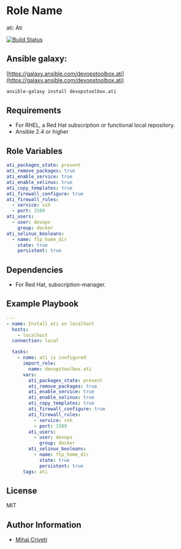 Role Name
=========

ati: Ati

[![Build Status](https://travis-ci.org/cmihai-ansible/ati.svg?branch=master)](https://travis-ci.org/cmihai-ansible/ati)

Ansible galaxy:
---------------

[https://galaxy.ansible.com/devopstoolbox.ati](https://galaxy.ansible.com/devopstoolbox.ati)

```bash
ansible-galaxy install devopstoolbox.ati
```

Requirements
------------

- For RHEL, a Red Hat subscription or functional local repository.
- Ansible 2.4 or higher

Role Variables
--------------

```yaml
ati_packages_state: present
ati_remove_packages: true
ati_enable_service: true
ati_enable_selinux: true
ati_copy_templates: true
ati_firewall_configure: true
ati_firewall_rules:
  - service: ssh
  - port: 3389
ati_users:
  - user: devops
    group: docker
ati_selinux_booleans:
  - name: ftp_home_dir
    state: true
    persistent: true
```

Dependencies
------------

- For Red Hat, subscription-manager.

Example Playbook
----------------

```yaml
---
- name: Install ati on localhost
  hosts:
    - localhost
  connection: local

  tasks:
    - name: ati is configured
      import_role:
        name: devopstoolbox.ati
      vars:
        ati_packages_state: present
        ati_remove_packages: true
        ati_enable_service: true
        ati_enable_selinux: true
        ati_copy_templates: true
        ati_firewall_configure: true
        ati_firewall_rules:
          - service: ssh
          - port: 3389
        ati_users:
          - user: devops
            group: docker
        ati_selinux_booleans:
          - name: ftp_home_dir
            state: true
            persistent: true
      tags: ati
```

License
-------

MIT

Author Information
------------------

- [Mihai Criveti](https://www.linkedin.com/in/devopstoolbox.)
